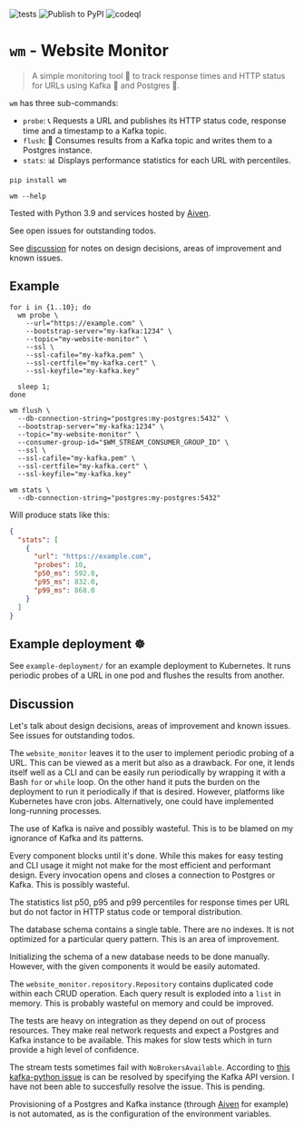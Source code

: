 ![tests](https://github.com/mamachanko/website-monitor/workflows/tests/badge.svg)
![Publish to PyPI](https://github.com/mamachanko/website-monitor/workflows/Publish%20to%20PyPI/badge.svg?branch=v0.0.4)
![codeql](https://github.com/mamachanko/website-monitor/workflows/CodeQL/badge.svg)

# `wm` - Website Monitor

> A simple monitoring tool 🔭 to track response times and HTTP status for URLs using Kafka 🐞 and Postgres 🐘.

`wm` has three sub-commands:

* `probe`: 📞 Requests a URL and publishes its HTTP status code, response time and a timestamp to a Kafka topic.
* `flush`: 📒 Consumes results from a Kafka topic and writes them to a Postgres instance.
* `stats`: 📊 Displays performance statistics for each URL with percentiles.

```shell
pip install wm

wm --help
```

Tested with Python 3.9 and services hosted by [Aiven](https://aiven.io).

See open issues for outstanding todos.

See [discussion](#Discussion) for notes on design decisions, areas of improvement and known issues.

## Example

```shell
for i in {1..10}; do
  wm probe \
    --url="https://example.com" \
    --bootstrap-server="my-kafka:1234" \
    --topic="my-website-monitor" \
    --ssl \
    --ssl-cafile="my-kafka.pem" \
    --ssl-certfile="my-kafka.cert" \
    --ssl-keyfile="my-kafka.key"

  sleep 1;
done

wm flush \
  --db-connection-string="postgres:my-postgres:5432" \
  --bootstrap-server="my-kafka:1234" \
  --topic="my-website-monitor" \
  --consumer-group-id="$WM_STREAM_CONSUMER_GROUP_ID" \
  --ssl \
  --ssl-cafile="my-kafka.pem" \
  --ssl-certfile="my-kafka.cert" \
  --ssl-keyfile="my-kafka.key"

wm stats \
  --db-connection-string="postgres:my-postgres:5432"
```
Will produce stats like this:
```json
{
  "stats": [
    {
      "url": "https://example.com",
      "probes": 10,
      "p50_ms": 592.0,
      "p95_ms": 832.0,
      "p99_ms": 868.0
    }
  ]
}

```

## Example deployment ☸️

See `example-deployment/` for an example deployment to Kubernetes. It runs periodic probes of a URL in one pod and
flushes the results from another.

## Discussion

Let's talk about design decisions, areas of improvement and known issues. See issues for outstanding todos.

The `website_monitor` leaves it to the user to implement periodic probing of a URL. This can be viewed as a merit but
also as a drawback. For one, it lends itself well as a CLI and can be easily run periodically by wrapping it with a
Bash `for` or `while` loop. On the other hand it puts the burden on the deployment to run it periodically if that is
desired. However, platforms like Kubernetes have cron jobs. Alternatively, one could have implemented long-running
processes.

The use of Kafka is naïve and possibly wasteful. This is to be blamed on my ignorance of Kafka and its patterns.

Every component blocks until it's done. While this makes for easy testing and CLI usage it might not make for the most
efficient and performant design. Every invocation opens and closes a connection to Postgres or Kafka. This is possibly
wasteful.

The statistics list p50, p95 and p99 percentiles for response times per URL but do not factor in HTTP status code or
temporal distribution.

The database schema contains a single table. There are no indexes. It is not optimized for a particular query pattern.
This is an area of improvement.

Initializing the schema of a new database needs to be done manually. However, with the given components it would be
easily automated.

The `website_monitor.repository.Repository` contains duplicated code within each CRUD operation. Each query result is
exploded into a `list` in memory. This is probably wasteful on memory and could be improved.

The tests are heavy on integration as they depend on out of process resources. They make real network requests and
expect a Postgres and Kafka instance to be available. This makes for slow tests which in turn provide a high level
of confidence.

The stream tests sometimes fail with `NoBrokersAvailable`. According
to [this kafka-python issue](https://github.com/dpkp/kafka-python/issues/1308)
is can be resolved by specifying the Kafka API version. I have not been able to succesfully resolve the issue. This is
pending.

Provisioning of a Postgres and Kafka instance (through [Aiven](https://aiven.io) for example) is not automated, as is
the configuration of the environment variables.
